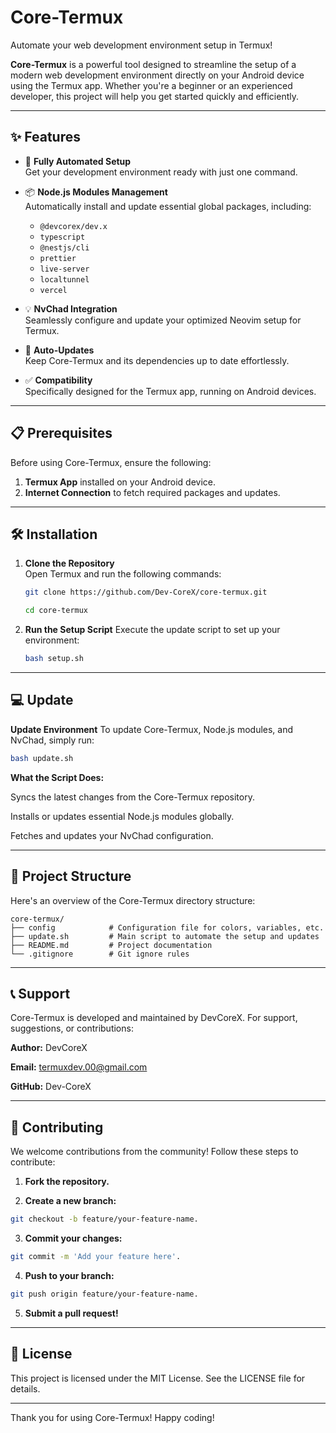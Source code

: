 # **Core-Termux**  
Automate your web development environment setup in Termux!  

**Core-Termux** is a powerful tool designed to streamline the setup of a modern web development environment directly on your Android device using the Termux app. Whether you're a beginner or an experienced developer, this project will help you get started quickly and efficiently.

---

## **✨ Features**  

- 🚀 **Fully Automated Setup**  
  Get your development environment ready with just one command.  

- 📦 **Node.js Modules Management**  
  Automatically install and update essential global packages, including:  
  - `@devcorex/dev.x`  
  - `typescript`  
  - `@nestjs/cli`  
  - `prettier`  
  - `live-server`  
  - `localtunnel`  
  - `vercel`  

- 💡 **NvChad Integration**  
  Seamlessly configure and update your optimized Neovim setup for Termux.  

- 🔄 **Auto-Updates**  
  Keep Core-Termux and its dependencies up to date effortlessly.  

- ✅ **Compatibility**  
  Specifically designed for the Termux app, running on Android devices.

---

## **📋 Prerequisites**  

Before using Core-Termux, ensure the following:  
1. **Termux App** installed on your Android device.  
2. **Internet Connection** to fetch required packages and updates.  

---

## **🛠 Installation**  

1. **Clone the Repository**  
   Open Termux and run the following commands:  
   ```bash
   git clone https://github.com/Dev-CoreX/core-termux.git
   ```
   ```bash
   cd core-termux
   ```

2. **Run the Setup Script**
   Execute the update script to set up your environment:
   ```bash
   bash setup.sh
   ```

---

## **💻 Update**

**Update Environment**
To update Core-Termux, Node.js modules, and NvChad, simply run:

```bash
bash update.sh
```

**What the Script Does:**

Syncs the latest changes from the Core-Termux repository.

Installs or updates essential Node.js modules globally.

Fetches and updates your NvChad configuration.

---

## **📂 Project Structure**

Here's an overview of the Core-Termux directory structure:

```
core-termux/
├── config            # Configuration file for colors, variables, etc.
├── update.sh         # Main script to automate the setup and updates
├── README.md         # Project documentation
└── .gitignore        # Git ignore rules
```

---

## **📞 Support**

Core-Termux is developed and maintained by DevCoreX. For support, suggestions, or contributions:

**Author:** DevCoreX

**Email:** termuxdev.00@gmail.com

**GitHub:** Dev-CoreX

---

## **🎉 Contributing**

We welcome contributions from the community! Follow these steps to contribute:

1. **Fork the repository.**

2. **Create a new branch:**
```bash
git checkout -b feature/your-feature-name.
```

3. **Commit your changes:**
```bash
git commit -m 'Add your feature here'.
```

4. **Push to your branch:**
```bash
git push origin feature/your-feature-name.
```

5. **Submit a pull request!**

---

## **📄 License**

This project is licensed under the MIT License. See the LICENSE file for details.

---

Thank you for using Core-Termux! Happy coding!
